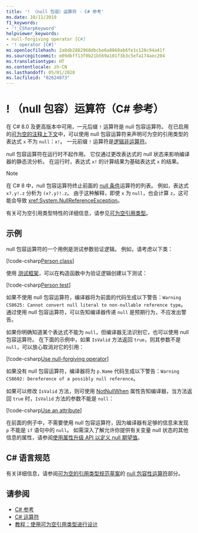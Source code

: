 ```yaml
---
title: '! （null 包容）运算符 - C# 参考'
ms.date: 10/11/2019
f1_keywords:
- '!_CSharpKeyword'
helpviewer_keywords:
- null-forgiving operator [C#]
- '! operator [C#]'
ms.openlocfilehash: 2a8db2882968dbcbe6a8868ab6fe1c128c94a41f
ms.sourcegitcommit: e09dbff13f0b21b569a101f3b3c5efa174aec204
ms.translationtype: HT
ms.contentlocale: zh-CN
ms.lasthandoff: 05/01/2020
ms.locfileid: "82624873"
---
```

# <a name="-null-forgiving-operator-c-reference"></a>! （null 包容）运算符（C# 参考）

在 C# 8.0 及更高版本中可用，一元后缀 `!` 运算符是 null 包容运算符。 在已启用的[可为空的注释上下文](../../nullable-references.md#nullable-annotation-context)中，可以使用 null 包容运算符来声明可为空的引用类型的表达式 `x` 不为 `null`：`x!`。 一元前缀 `!` 运算符是[逻辑非运算符](boolean-logical-operators.md#logical-negation-operator-)。

null 包容运算符在运行时不起作用。 它仅通过更改表达式的 null 状态来影响编译器的静态流分析。 在运行时，表达式 `x!` 的计算结果为基础表达式 `x` 的结果。

> [!NOTE]
> 在 C# 8 中，null 包容运算符终止前面的 [null 条件](member-access-operators.md#null-conditional-operators--and-)运算符的列表。 例如，表达式 `x?.y!.z` 分析为 `(x?.y)!.z`。 由于这种解释，即使 `x` 为 `null`，也会计算 `z`，这可能会导致 <xref:System.NullReferenceException>。

有关可为空引用类型特性的详细信息，请参见[可为空引用类型](../builtin-types/nullable-reference-types.md)。

## <a name="examples"></a>示例

null 包容运算符的一个用例是测试参数验证逻辑。 例如，请考虑以下类：

[!code-csharp[Person class](snippets/NullForgivingOperator.cs#PersonClass)]

使用 [ 测试框架](../../../core/testing/unit-testing-with-mstest.md)，可以在构造函数中为验证逻辑创建以下测试：

[!code-csharp[Person test](snippets/NullForgivingOperator.cs#TestPerson)]

如果不使用 null 包容运算符，编译器将为前面的代码生成以下警告：`Warning CS8625: Cannot convert null literal to non-nullable reference type`。 通过使用 null 包容运算符，可以告知编译器传递 `null` 是预期行为，不应发出警告。

如果你明确知道某个表达式不能为 `null`，但编译器无法识别它，也可以使用 null 包容运算符。 在下面的示例中，如果 `IsValid` 方法返回 `true`，则其参数不是 `null`，可以放心取消对它的引用：

[!code-csharp[Use null-forgiving operator](snippets/NullForgivingOperator.cs#UseNullForgiving)]

如果没有 null 包容运算符，编译器将为 `p.Name` 代码生成以下警告：`Warning CS8602: Dereference of a possibly null reference`。

如果可以修改 `IsValid` 方法，则可使用 [NotNullWhen](xref:System.Diagnostics.CodeAnalysis.NotNullWhenAttribute) 属性告知编译器，当方法返回 `true` 时，`IsValid` 方法的参数不能是 `null`：

[!code-csharp[Use an attribute](snippets/NullForgivingOperator.cs#UseAttribute)]

在前面的例子中，不需要使用 null 包容运算符，因为编译器有足够的信息来发现 `p` 不能是 `if` 语句中的 `null`。 如需深入了解允许你提供有关变量 null 状态的其他信息的属性，请参阅[使用属性升级 API 以定义 null 期望值](../attributes/nullable-analysis.md)。

## <a name="c-language-specification"></a>C# 语言规范

有关详细信息，请参阅[可为空的引用类型规范草案](~/_csharplang/proposals/csharp-8.0/nullable-reference-types-specification.md)的 [null 包容性运算符](~/_csharplang/proposals/csharp-8.0/nullable-reference-types-specification.md#the-null-forgiving-operator)部分。

## <a name="see-also"></a>请参阅

- [C# 参考](../index.md)
- [C# 运算符](index.md)
- [教程：使用可为空引用类型进行设计](../../tutorials/nullable-reference-types.md)
